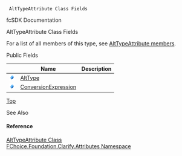 ﻿     AltTypeAttribute Class Fields                                                   

fcSDK Documentation

AltTypeAttribute Class Fields

For a list of all members of this type, see [AltTypeAttribute members](fcSDK~FChoice.Foundation.Clarify.Attributes.AltTypeAttribute_members.md).

Public Fields

|   | Name | Description |
| --- | --- | --- |
| ![Public Field](dotnetimages/publicField.png) | [AltType](fcSDK~FChoice.Foundation.Clarify.Attributes.AltTypeAttribute~AltType.md) |   |
| ![Public Field](dotnetimages/publicField.png) | [ConversionExpression](fcSDK~FChoice.Foundation.Clarify.Attributes.AltTypeAttribute~ConversionExpression.md) |   |

[Top](#top)

See Also

#### Reference

[AltTypeAttribute Class](fcSDK~FChoice.Foundation.Clarify.Attributes.AltTypeAttribute.md)  
[FChoice.Foundation.Clarify.Attributes Namespace](fcSDK~FChoice.Foundation.Clarify.Attributes_namespace.md)